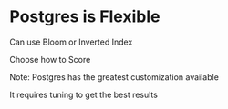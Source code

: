 # Postgres is Flexible

Can use Bloom or Inverted Index

Choose how to Score

Note:
Postgres has the greatest customization available

It requires tuning to get the best results
